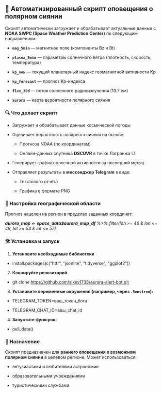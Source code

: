 ## 🌌 Автоматизированный скрипт оповещения о полярном сиянии


Скрипт автоматически загружает и обрабатывает актуальные данные с **NOAA SWPC (Space Weather Prediction Center)** по следующим направлениям:

-   **`mag_5min`** — магнитное поле (компоненты Bz и Bt)

-   **`plasma_5min`** — параметры солнечного ветра (плотность, скорость, температура)

-   **`kp_now`** — текущий планетарный индекс геомагнитной активности Kp

-   **`kp_forecast`** — прогноз Kp-индекса

-   **`flux_30d`** — поток солнечного радиоизлучения (10.7 см)

-   **`aurora`** — карта вероятности полярного сияния

### 🔍 Что делает скрипт

-   Загружает и обрабатывает данные космической погоды

-   Оценивает вероятность полярного сияния на основе:

    -   Прогноза NOAA (по координатам)

    -   Онлайн-данных спутника **DSCOVR** в точке Лагранжа L1

-   Генерирует график солнечной активности за последний месяц

-   Отправляет результаты в **мессенджер Telegram** в виде:

    -   Текстового отчёта

    -   Графика в формате PNG

### 🎯 Настройка географической области

Прогноз нацелен на регион в пределах заданных координат:

***aurora_map** \<- **space_data\$aurora_map_df** %\>% filter(lon \>= 46 & lon \<= 49, lat \>= 54 & lat \<= 57)*

### 🛠️ Установка и запуск

1.  **Установите необходимые библиотеки**

-   install.packages(c("httr", "jsonlite", "tidyverse", "ggplot2"))

2.  **Клонируйте репозиторий**

-   git clone <https://github.com/sikey1733/aurora-alert-bot.git>

3.  **Установите переменные окружения (например, через `.Renviron`):**

-   TELEGRAM_TOKEN=ваш_токен_бота

-   TELEGRAM_CHAT_ID=ваш_chat_id

4.  **Запустите функцию:**

-   pull_data()

### 📌 Назначение

Скрипт предназначен для **раннего оповещения о возможном полярном сиянии** в целевом регионе. Может использоваться:

-   энтузиастами и любителями астрономии

-   образовательными учреждениями

-   туристическими службами
